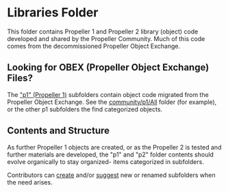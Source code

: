 # Libraries Folder
This folder contains Propeller 1 and Propeller 2 library (object) code developed and shared by the Propeller Community.  Much of this code comes from the decommissioned Propeller Object Exchange.

## Looking for OBEX (Propeller Object Exchange) Files?
The ["p1" (Propeller 1)](https://github.com/parallaxinc/propeller/tree/master/libraries/community/p1) subfolders contain object code migrated from the Propeller Object Exchange.  See the [community/p1/All](https://github.com/parallaxinc/propeller/tree/master/libraries/community/p1/All) folder (for example), or the other p1 subfolders the find categorized objects.

## Contents and Structure
As further Propeller 1 objects are created, or as the Propeller 2 is tested and further materials are developed, the "p1" and "p2" folder contents should evolve organically to stay organized- items categorized in subfolders.

Contributors can [create](https://github.com/parallaxinc/propeller/wiki/Contributing) and/or [suggest](mailto\\:developer+github@parallax.com?subject=Propeller+Repository+Suggestion) new or renamed subfolders when the need arises.
  
